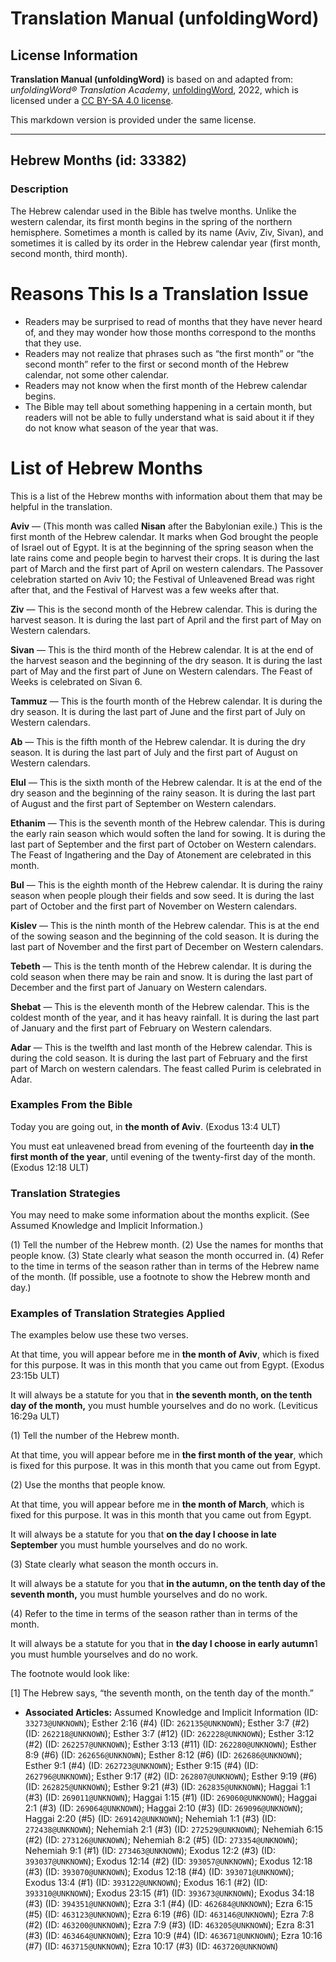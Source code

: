 # Translation Manual (unfoldingWord)

## License Information

**Translation Manual (unfoldingWord)** is based on and adapted from: _unfoldingWord® Translation Academy_, [unfoldingWord](https://unfoldingword.org/utw), 2022, which is licensed under a [CC BY-SA 4.0 license](https://creativecommons.org/licenses/by-sa/4.0/legalcode.en).

This markdown version is provided under the same license.



--------------------------------

## Hebrew Months (id: 33382)

### Description

The Hebrew calendar used in the Bible has twelve months. Unlike the western calendar, its first month begins in the spring of the northern hemisphere. Sometimes a month is called by its name (Aviv, Ziv, Sivan), and sometimes it is called by its order in the Hebrew calendar year (first month, second month, third month).

Reasons This Is a Translation Issue
===================================

* Readers may be surprised to read of months that they have never heard of, and they may wonder how those months correspond to the months that they use.
* Readers may not realize that phrases such as “the first month” or “the second month” refer to the first or second month of the Hebrew calendar, not some other calendar.
* Readers may not know when the first month of the Hebrew calendar begins.
* The Bible may tell about something happening in a certain month, but readers will not be able to fully understand what is said about it if they do not know what season of the year that was.

List of Hebrew Months
=====================

This is a list of the Hebrew months with information about them that may be helpful in the translation.

**Aviv** — (This month was called **Nisan** after the Babylonian exile.) This is the first month of the Hebrew calendar. It marks when God brought the people of Israel out of Egypt. It is at the beginning of the spring season when the late rains come and people begin to harvest their crops. It is during the last part of March and the first part of April on western calendars. The Passover celebration started on Aviv 10; the Festival of Unleavened Bread was right after that, and the Festival of Harvest was a few weeks after that.

**Ziv** — This is the second month of the Hebrew calendar. This is during the harvest season. It is during the last part of April and the first part of May on Western calendars.

**Sivan** — This is the third month of the Hebrew calendar. It is at the end of the harvest season and the beginning of the dry season. It is during the last part of May and the first part of June on Western calendars. The Feast of Weeks is celebrated on Sivan 6\.

**Tammuz** — This is the fourth month of the Hebrew calendar. It is during the dry season. It is during the last part of June and the first part of July on Western calendars.

**Ab** — This is the fifth month of the Hebrew calendar. It is during the dry season. It is during the last part of July and the first part of August on Western calendars.

**Elul** — This is the sixth month of the Hebrew calendar. It is at the end of the dry season and the beginning of the rainy season. It is during the last part of August and the first part of September on Western calendars.

**Ethanim** — This is the seventh month of the Hebrew calendar. This is during the early rain season which would soften the land for sowing. It is during the last part of September and the first part of October on Western calendars. The Feast of Ingathering and the Day of Atonement are celebrated in this month.

**Bul** — This is the eighth month of the Hebrew calendar. It is during the rainy season when people plough their fields and sow seed. It is during the last part of October and the first part of November on Western calendars.

**Kislev** — This is the ninth month of the Hebrew calendar. This is at the end of the sowing season and the beginning of the cold season. It is during the last part of November and the first part of December on Western calendars.

**Tebeth** — This is the tenth month of the Hebrew calendar. It is during the cold season when there may be rain and snow. It is during the last part of December and the first part of January on Western calendars.

**Shebat** — This is the eleventh month of the Hebrew calendar. This is the coldest month of the year, and it has heavy rainfall. It is during the last part of January and the first part of February on Western calendars.

**Adar** — This is the twelfth and last month of the Hebrew calendar. This is during the cold season. It is during the last part of February and the first part of March on western calendars. The feast called Purim is celebrated in Adar.

### Examples From the Bible

Today you are going out, in **the month of Aviv**. (Exodus 13:4 ULT)

You must eat unleavened bread from evening of the fourteenth day **in the first month of the year**, until evening of the twenty\-first day of the month. (Exodus 12:18 ULT)

### Translation Strategies

You may need to make some information about the months explicit. (See Assumed Knowledge and Implicit Information.)

(1\) Tell the number of the Hebrew month. (2\) Use the names for months that people know. (3\) State clearly what season the month occurred in. (4\) Refer to the time in terms of the season rather than in terms of the Hebrew name of the month. (If possible, use a footnote to show the Hebrew month and day.)

### Examples of Translation Strategies Applied

The examples below use these two verses.

At that time, you will appear before me in **the month of Aviv**, which is fixed for this purpose. It was in this month that you came out from Egypt. (Exodus 23:15b ULT)

It will always be a statute for you that in **the seventh month, on the tenth day of the month,** you must humble yourselves and do no work. (Leviticus 16:29a ULT)

(1\) Tell the number of the Hebrew month.

At that time, you will appear before me in **the first month of the year**, which is fixed for this purpose. It was in this month that you came out from Egypt.

(2\) Use the months that people know.

At that time, you will appear before me in **the month of March**, which is fixed for this purpose. It was in this month that you came out from Egypt.

It will always be a statute for you that **on the day I choose in late September** you must humble yourselves and do no work.

(3\) State clearly what season the month occurs in.

It will always be a statute for you that **in the autumn, on the tenth day of the seventh month,** you must humble yourselves and do no work.

(4\) Refer to the time in terms of the season rather than in terms of the month.

It will always be a statute for you that in **the day I choose in early autumn**1 you must humble yourselves and do no work.

The footnote would look like:

\[1] The Hebrew says, “the seventh month, on the tenth day of the month.”

* **Associated Articles:** Assumed Knowledge and Implicit Information (ID: `33273@UNKNOWN`); Esther 2:16 (#4) (ID: `262135@UNKNOWN`); Esther 3:7 (#2) (ID: `262218@UNKNOWN`); Esther 3:7 (#12) (ID: `262228@UNKNOWN`); Esther 3:12 (#2) (ID: `262257@UNKNOWN`); Esther 3:13 (#11) (ID: `262280@UNKNOWN`); Esther 8:9 (#6) (ID: `262656@UNKNOWN`); Esther 8:12 (#6) (ID: `262686@UNKNOWN`); Esther 9:1 (#4) (ID: `262723@UNKNOWN`); Esther 9:15 (#4) (ID: `262796@UNKNOWN`); Esther 9:17 (#2) (ID: `262807@UNKNOWN`); Esther 9:19 (#6) (ID: `262825@UNKNOWN`); Esther 9:21 (#3) (ID: `262835@UNKNOWN`); Haggai 1:1 (#3) (ID: `269011@UNKNOWN`); Haggai 1:15 (#1) (ID: `269060@UNKNOWN`); Haggai 2:1 (#3) (ID: `269064@UNKNOWN`); Haggai 2:10 (#3) (ID: `269096@UNKNOWN`); Haggai 2:20 (#5) (ID: `269142@UNKNOWN`); Nehemiah 1:1 (#3) (ID: `272438@UNKNOWN`); Nehemiah 2:1 (#3) (ID: `272529@UNKNOWN`); Nehemiah 6:15 (#2) (ID: `273126@UNKNOWN`); Nehemiah 8:2 (#5) (ID: `273354@UNKNOWN`); Nehemiah 9:1 (#1) (ID: `273463@UNKNOWN`); Exodus 12:2 (#3) (ID: `393037@UNKNOWN`); Exodus 12:14 (#2) (ID: `393057@UNKNOWN`); Exodus 12:18 (#3) (ID: `393070@UNKNOWN`); Exodus 12:18 (#4) (ID: `393071@UNKNOWN`); Exodus 13:4 (#1) (ID: `393122@UNKNOWN`); Exodus 16:1 (#2) (ID: `393310@UNKNOWN`); Exodus 23:15 (#1) (ID: `393673@UNKNOWN`); Exodus 34:18 (#3) (ID: `394351@UNKNOWN`); Ezra 3:1 (#4) (ID: `462684@UNKNOWN`); Ezra 6:15 (#5) (ID: `463123@UNKNOWN`); Ezra 6:19 (#6) (ID: `463146@UNKNOWN`); Ezra 7:8 (#2) (ID: `463200@UNKNOWN`); Ezra 7:9 (#3) (ID: `463205@UNKNOWN`); Ezra 8:31 (#3) (ID: `463464@UNKNOWN`); Ezra 10:9 (#4) (ID: `463671@UNKNOWN`); Ezra 10:16 (#7) (ID: `463715@UNKNOWN`); Ezra 10:17 (#3) (ID: `463720@UNKNOWN`)

